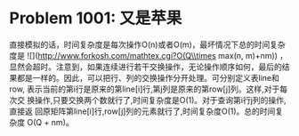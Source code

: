 # Problem 1001: 又是苹果

直接模拟的话，时间复杂度是每次操作O(n)或者O(m)，最坏情况下总的时间复杂度是
![](http://www.forkosh.com/mathtex.cgi?O(Q\\times max(n, m)+nm))
，显然会超时。注意到，如果连续进行若干交换操作，无论操作顺序如何，最后的结
果都是一样的。因此，可以把行、列的交换操作分开处理。可分别定义表line和row,
表示当前的第i行是原来的第line[i]行,第j列是原来的第row[j]列。这样,对于每次交
换操作,只要交换两个数就行了,时间复杂度是O(1)。对于查询第i行j列的操作,直接返
回原矩阵第line[i]行,row[j]列的元素就行了,时间复杂度O(1)。总的时间复杂度
O(Q + nm)。
